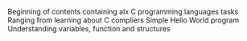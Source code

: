 Beginning of contents containing alx C programming languages tasks
Ranging from learning about C compliers
Simple Hello World program
Understanding variables, function and structures
